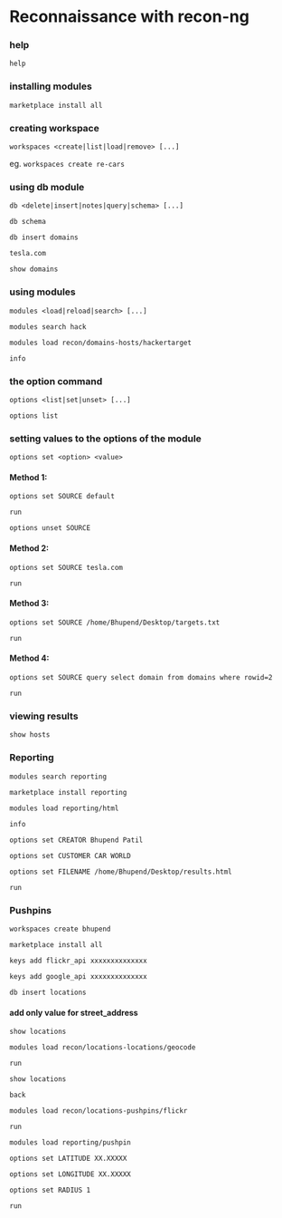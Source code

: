 # Reconnaissance with recon-ng

### help
`help`

### installing modules
`marketplace install all`

### creating workspace
`workspaces <create|list|load|remove> [...]`

eg. `workspaces create re-cars`

### using db module
`db <delete|insert|notes|query|schema> [...]`

`db schema`

`db insert domains`

`tesla.com`

`show domains`

### using modules
`modules <load|reload|search> [...]`

`modules search hack`

`modules load recon/domains-hosts/hackertarget`

`info`

### the option command
`options <list|set|unset> [...]`

`options list`

### setting values to the options of the module
`options set <option> <value>`

#### Method 1:
`options set SOURCE default`

`run`

`options unset SOURCE`

#### Method 2: 
`options set SOURCE tesla.com`

`run`

#### Method 3:
`options set SOURCE /home/Bhupend/Desktop/targets.txt`

`run`

#### Method 4:
`options set SOURCE query select domain from domains where rowid=2`

`run`

### viewing results
`show hosts`

### Reporting
`modules search reporting`

`marketplace install reporting`

`modules load reporting/html`

`info`

`options set CREATOR Bhupend Patil`

`options set CUSTOMER CAR WORLD`

`options set FILENAME /home/Bhupend/Desktop/results.html`

`run`

### Pushpins

`workspaces create bhupend`

`marketplace install all`

`keys add flickr_api xxxxxxxxxxxxxx`

`keys add google_api xxxxxxxxxxxxxx`

`db insert locations`

#### add only value for street_address

`show locations`

`modules load recon/locations-locations/geocode`

`run`

`show locations`

`back`

`modules load recon/locations-pushpins/flickr`

`run`

`modules load reporting/pushpin`

`options set LATITUDE XX.XXXXX`

`options set LONGITUDE XX.XXXXX`

`options set RADIUS 1`

`run`